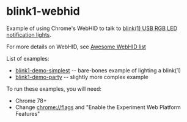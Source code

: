 # blink1-webhid

Example of using Chrome's WebHID to talk to [blink(1) USB RGB LED notification lights](https://blink1.thingm.com/).

For more details on WebHID, see [Awesome WebHID list](https://github.com/robatwilliams/awesome-webhid)


List of examples:
* [blink1-demo-simplest](./blink1-demo-simplest/) -- bare-bones example of lighting a blink(1)
* [blink1-demo-party](./blink1-demo-party/) -- slightly more complex example


To run these examples, you will need:
* Chrome 78+
* Change [chrome://flags](chrome://flags/#enable-experimental-web-platform-features) and "Enable the Experiment Web Platform Features"


